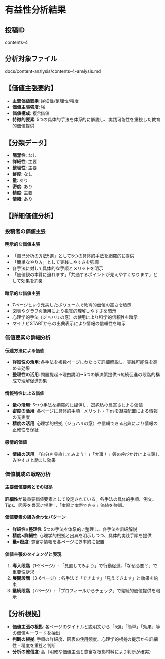 # 有益性分析結果

## 投稿ID
contents-4

## 分析対象ファイル
docs/content-analysis/contents-4-analysis.md

## 【価値主張要約】
- **主要価値要素**: 詳細性/整理性/精度
- **価値主張強度**: 強
- **価値構成**: 複合価値
- **特徴的要素**: 5つの具体的手法を体系的に解説し、実践可能性を重視した教育的価値提供

## 【分類データ】
- **簡潔性**: なし
- **詳細性**: 主要
- **整理性**: 主要
- **鮮度**: なし
- **量**: あり
- **密度**: あり
- **精度**: 主要
- **情緒**: あり

## 【詳細価値分析】

### 投稿者の価値主張

#### 明示的な価値主張
- 「自己分析の方法5選」として5つの具体的手法を網羅的に提供
- 「簡単なやり方」として実践しやすさを強調
- 各手法に対して具体的な手順とメリットを明示
- 「価値観の本質に迫れます」「共通するポイントが見えやすくなります」として効果を約束

#### 暗示的な価値主張
- 7ページという充実したボリュームで教育的価値の高さを暗示
- 図表やグラフの活用により視覚的理解しやすさを暗示
- 心理学的手法（ジョハリの窓）の使用により科学的信頼性を暗示
- マイナビSTARTからの出典表示により情報の信頼性を暗示

### 価値要素の詳細分析

#### 伝達方法による価値
- **詳細性の活用**: 各手法を複数ページにわたって詳細解説し、実践可能性を高める効果
- **整理性の活用**: 問題提起→理由説明→5つの解決策提供→継続促進の段階的構成で理解促進効果

#### 情報特性による価値
- **量の活用**: 5つの手法を網羅的に提供し、選択肢の豊富さによる価値
- **密度の活用**: 各ページに具体的手順・メリット・Tipsを凝縮配置による情報の充実度
- **精度の活用**: 心理学的根拠（ジョハリの窓）や信頼できる出典により情報の正確性を保証

#### 感情的価値
- **情緒の活用**: 「自分を見直してみよう！」「大事！」等の呼びかけによる親しみやすさと励まし効果

### 価値構成の戦略分析

#### 主要価値要素とその根拠
**詳細性**が最重要価値要素として設定されている。各手法の具体的手順、例文、Tips、図表を豊富に提供し「実際に実践できる」価値を強調。

#### 価値要素の組み合わせパターン
- **詳細性×整理性**: 5つの手法を体系的に整理し、各手法を詳細解説
- **精度×詳細性**: 心理学的根拠と出典を明示しつつ、具体的実践手順を提供
- **量×密度**: 豊富な情報を各ページに効率的に配置

#### 価値主張のタイミングと表現
1. **導入段階**（1-2ページ）: 「見直してみよう」で行動促進、「なぜ必要？」で重要性訴求
2. **展開段階**（3-6ページ）: 各手法で「できます」「見えてきます」と効果を約束
3. **継続段階**（7ページ）: 「プロフィールからチェック」で継続的価値提供を暗示

## 【分析根拠】
- **価値主張の根拠**: 各ページのタイトルと説明文から「5選」「簡単」「効果」等の価値キーワードを抽出
- **判断の根拠**: 手順の詳細度、図表の使用頻度、心理学的根拠の提示から詳細性・精度を重視と判断
- **分析の確信度**: 高（明確な価値主張と豊富な根拠材料により判断が確実）